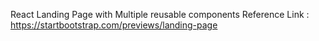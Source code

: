 React Landing Page with Multiple reusable components
 Reference Link : https://startbootstrap.com/previews/landing-page

